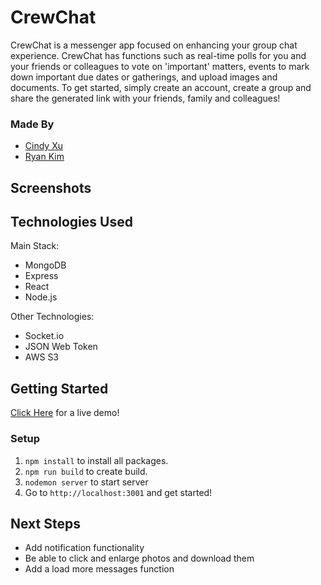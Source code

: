 # CrewChat

CrewChat is a messenger app focused on enhancing your group chat experience. CrewChat has functions such as real-time polls for you and your friends or colleagues to vote on 'important' matters, events to mark down important due dates or gatherings, and upload images and documents. To get started, simply create an account, create a group and share the generated link with your friends, family and colleagues!

### Made By

- [Cindy Xu](https://github.com/C1ndyy)
- [Ryan Kim](https://github.com/hanjun1)

## Screenshots

## Technologies Used

Main Stack:

- MongoDB
- Express
- React
- Node.js

Other Technologies:

- Socket.io
- JSON Web Token
- AWS S3

## Getting Started

[Click Here]() for a live demo!

### Setup

1. `npm install` to install all packages.
2. `npm run build` to create build.
3. `nodemon server` to start server
4. Go to `http://localhost:3001` and get started!

## Next Steps

- Add notification functionality
- Be able to click and enlarge photos and download them
- Add a load more messages function
